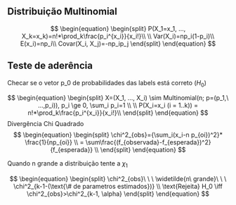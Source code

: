 ## Distribuição Multinomial
$$
\begin{equation}
\begin{split}
P(X_1=x_1, ..., X_k=x_k)=n!*\prod_k\frac{p_i^{x_i}}{x_i!}\\
\\
Var(X_i)=np_i(1-p_i)\\
E(x_i)=np_i\\
Covar(X_i, X_j)=-np_ip_j
\end{split}
\end{equation}
$$

## Teste de aderência
Checar se o vetor p_0 de probabilidades das labels está correto ($H_0$)

$$
\begin{equation}
\begin{split}
X=(X_1, ..., X_i) \sim Multinomial(n; p=(p_1,\ ...,p_i)), p_i \ge 0, \sum_i p_i=1 \\
\\
P(X_i=x_i (i = 1..k)) = n!*\prod_k\frac{p_i^{x_i}}{x_i!}\\
\end{split}
\end{equation}
$$
Divergência Chi Quadrado
$$
\begin{equation}
\begin{split}
\chi^2_{obs}={\sum_i(x_i-n p_{oi})^2}* \frac{1}{np_{oi}} \\
= \sum\frac{(f_{observada}-f_{esperada})^2}{f_{esperada}} \\
\end{split}
\end{equation}
$$

Quando n grande a distribuição tente a $\chi_1$

$$
\begin{equation}
\begin{split}
\chi^2_{obs}\ \ \ \widetilde{n\ grande}\ \ \ \chi^2_{k-1-(\text{\# de parametros estimados})} \\
\text{Rejeita} H_0 \iff \chi^2_{obs}>\chi^2_{k-1, \alpha}
\end{split}
\end{equation}
$$

